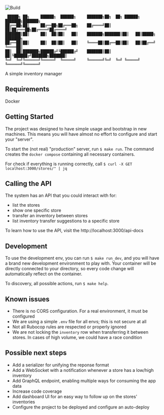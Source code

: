 ![Build](https://github.com/thalesflores/aldo-shoes/actions/workflows/build.yml/badge.svg)

```
 █████╗ ██╗     ██████╗  ██████╗     ███████╗██╗  ██╗ ██████╗ ███████╗███████╗
██╔══██╗██║     ██╔══██╗██╔═══██╗    ██╔════╝██║  ██║██╔═══██╗██╔════╝██╔════╝
███████║██║     ██║  ██║██║   ██║    ███████╗███████║██║   ██║█████╗  ███████╗
██╔══██║██║     ██║  ██║██║   ██║    ╚════██║██╔══██║██║   ██║██╔══╝  ╚════██║
██║  ██║███████╗██████╔╝╚██████╔╝    ███████║██║  ██║╚██████╔╝███████╗███████║
╚═╝  ╚═╝╚══════╝╚═════╝  ╚═════╝     ╚══════╝╚═╝  ╚═╝ ╚═════╝ ╚══════╝╚══════╝
```

A simple inventory manager

## Requirements

Docker

## Getting Started

The project was designed to have simple usage and bootstrap in new machines. This means you will have
almost no effort to configure and start your "server".

To start the (not real) "production" server, run `$ make run`. The command creates the `docker compose` containing
all necessary containers.

For check if everything is running correctly, call `$ curl -X GET localhost:3000/stores/" | jq`

## Calling the API

The system has an API that you could interact with for:

- list the stores
- show one specific store
- transfer an inventory between stores
- list inventory transfer suggestions to a specific store

To learn how to use the API, visit the http://localhost:3000/api-docs

## Development

To use the development env, you can run `$ make run_dev`, and you will have a brand new development environment
to play with. Your container will be directly connected to your directory, so every code change will automatically reflect on the container.

To discovery, all possible actions, run `$ make help`.

## Known issues

- There is no CORS configuration. For a real environment, it must be configured
- We are using a simple `.env` file for all envs; this is not secure at all
- Not all Rubocop rules are respected or properly ignored
- We are not locking the `inventory` row when transferring it between stores. In cases of high volume, we could have a
  race condition

## Possible next steps

- Add a serializer for unifying the reponse format
- Add a WebSocket with a notification whenever a store has a low/high inventory
- Add GraphQL endpoint, enabling multiple ways for consuming the app data
- Increase code coverage
- Add dashboard UI for an easy way to follow up on the stores' inventories
- Configure the project to be deployed and configure an auto-deploy
